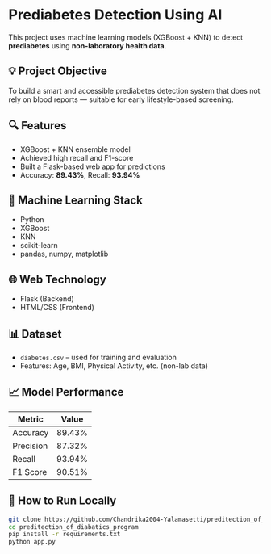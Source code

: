 # Prediabetes Detection Using AI

This project uses machine learning models (XGBoost + KNN) to detect **prediabetes** using **non-laboratory health data**.

## 💡 Project Objective
To build a smart and accessible prediabetes detection system that does not rely on blood reports — suitable for early lifestyle-based screening.

## 🔍 Features
- XGBoost + KNN ensemble model
- Achieved high recall and F1-score
- Built a Flask-based web app for predictions
- Accuracy: **89.43%**, Recall: **93.94%**

## 🧠 Machine Learning Stack
- Python
- XGBoost
- KNN
- scikit-learn
- pandas, numpy, matplotlib

## 🌐 Web Technology
- Flask (Backend)
- HTML/CSS (Frontend)

## 📊 Dataset
- `diabetes.csv` – used for training and evaluation
- Features: Age, BMI, Physical Activity, etc. (non-lab data)

## 📈 Model Performance

| Metric     | Value     |
|------------|-----------|
| Accuracy   | 89.43%    |
| Precision  | 87.32%    |
| Recall     | 93.94%    |
| F1 Score   | 90.51%    |

## 📁 How to Run Locally

```bash
git clone https://github.com/Chandrika2004-Yalamasetti/preditection_of_diabatics_program.git
cd preditection_of_diabatics_program
pip install -r requirements.txt
python app.py
